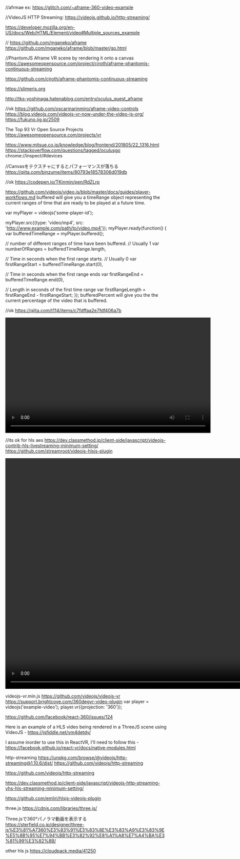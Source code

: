 //afrmae ex:
https://glitch.com/~aframe-360-video-example

//VideoJS HTTP Streaming:
https://videojs.github.io/http-streaming/

https://developer.mozilla.org/en-US/docs/Web/HTML/Element/video#Multiple_sources_example


//
https://github.com/mganeko/aframe
https://github.com/mganeko/aframe/blob/master/go.html


//PhantomJS Aframe VR scene by rendering it onto a canvas
https://awesomeopensource.com/project/cjroth/aframe-phantomjs-continuous-streaming

https://github.com/cjroth/aframe-phantomjs-continuous-streaming

https://slimerjs.org

http://tks-yoshinaga.hatenablog.com/entry/oculus_quest_aframe
    <a-entity id="ctlL" laser-controls="hand: left"></a-entity>
     <a-entity id="ctlR" laser-controls="hand: right"></a-entity>

//ok https://github.com/oscarmarinmiro/aframe-video-controls
https://blog.videojs.com/videojs-vr-now-under-the-video-js-org/
https://fukuno.jig.jp/2509




The Top 93 Vr Open Source Projects
https://awesomeopensource.com/projects/vr

https://www.mitsue.co.jp/knowledge/blog/frontend/201805/22_1316.html
https://stackoverflow.com/questions/tagged/oculusgo
chrome://inspect/#devices

//Canvasをテクスチャにするとパフォーマンスが落ちる
https://qiita.com/binzume/items/80793e18578306d019db

//ok
https://codepen.io/TKinmin/pen/RdZLrp


https://github.com/videojs/video.js/blob/master/docs/guides/player-workflows.md
buffered will give you a timeRange object representing the current ranges of time that are ready to be played at a future time.

var myPlayer = videojs('some-player-id');

myPlayer.src({type: 'video/mp4', src: 'http://www.example.com/path/to/video.mp4'});
myPlayer.ready(function() {
  var bufferedTimeRange = myPlayer.buffered();

  // number of different ranges of time have been buffered.
  // Usually 1
  var numberOfRanges = bufferedTimeRange.length,

  // Time in seconds when the first range starts.
  // Usually 0
  var firstRangeStart = bufferedTimeRange.start(0),

  // Time in seconds when the first range ends
  var firstRangeEnd = bufferedTimeRange.end(0),

  // Length in seconds of the first time range
  var firstRangeLength = firstRangeEnd - firstRangeStart;
});
bufferedPercent will give you the the current percentage of the video that is buffered.


//ok
https://qiita.com/t114/items/c7fdffaa2e7fdf406a7b
<!DOCTYPE html>
<html lang="ja">
<head>
  <meta charset="utf-8">
  <title>Video.js Sample</title>
  <link href="static/css/video-js.min.css" rel="stylesheet">
  <script src="static/js/video.min.js"></script>
  <script src="static/js/videojs-contrib-media-sources.min.js"></script>
  <script src="static/js/videojs-contrib-hls.min.js"></script>
</head>
<body>
<video id="test" class="video-js vjs-default-skin vjs-big-play-centered" controls preload="auto"
 width="640" height="360" data-setup="{}">
  <source src="output.m3u8" type="application/x-mpegURL">
</video>
</body>
</html>


//its ok for hls aes
https://dev.classmethod.jp/client-side/javascript/videojs-contrib-hls-livestreaming-minimum-setting/
https://github.com/streamroot/videojs-hlsjs-plugin

<html>
  <head>
    <title>HLS livestreaming</title>
    <link href="https://vjs.zencdn.net/7.4.1/video-js.css" rel="stylesheet">
  </head>
  <body>
    <video id=example-video width=1280 height=720
       class="video-js vjs-default-skin" controls>
      <source
         src="m3u8"
         type="application/x-mpegURL">
    </video>
    <script src="https://vjs.zencdn.net/7.4.1/video.js"></script>
    <script src="./videojs-contrib-hls.js"></script>
    <script>
      var player = videojs('example-video');
      player.play();
    </script>
  </body>
</html>

videojs-vr.min.js
https://github.com/videojs/videojs-vr
https://support.brightcove.com/360degvr-video-plugin
 var player = videojs('example-video');
 player.vr({projection: '360'});

https://github.com/facebook/react-360/issues/124

Here is an example of a HLS video being rendered in a ThreeJS scene using
VideoJS - https://jsfiddle.net/vm4detdy/

I assume inorder to use this in ReactVR, I'll need to follow this - 
https://facebook.github.io/react-vr/docs/native-modules.html



http-streaming
https://unpkg.com/browse/@videojs/http-streaming@1.10.6/dist/
https://github.com/videojs/http-streaming


https://github.com/videojs/http-streaming

https://dev.classmethod.jp/client-side/javascript/videojs-http-streaming-vhs-hls-streaming-minimum-setting/
<html>
  <head>
    <title>VHS de HLS</title>
    <link href="https://vjs.zencdn.net/7.4.1/video-js.css" rel="stylesheet">
  </head>
  <body>
    <video-js id=example-video width=1280 height=720
              class="vjs-default-skin" controls>
      <source
         src="https://example.com/streaming/hls.m3u8"
         type="application/x-mpegURL">
    </video-js>
    <script src="https://vjs.zencdn.net/7.4.1/video.js"></script>
    <script>
      var player = videojs('example-video');
    </script>
  </body>
</html>

https://github.com/emliri/hlsjs-videojs-plugin

three.js
https://cdnjs.com/libraries/three.js/

Three.jsで360°パノラマ動画を表示する
https://sterfield.co.jp/designer/three-js%E3%81%A7360%E3%83%91%E3%83%8E%E3%83%A9%E3%83%9E%E5%8B%95%E7%94%BB%E3%82%92%E8%A1%A8%E7%A4%BA%E3%81%99%E3%82%8B/

other hls js
https://cloudpack.media/41250
